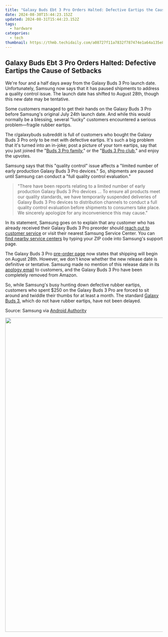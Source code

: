 ```yaml
---
title: "Galaxy Buds Ebt 3 Pro Orders Halted: Defective Eartips the Cause of Setbacks"
date: 2024-08-30T15:44:23.152Z
updated: 2024-08-31T15:44:23.152Z
tags:
  - hardware
categories:
  - tech
thumbnail: https://thmb.techidaily.com/a08727f11a7832f787474e1a64a135e87ab43cd2d3040a1084f509333c65c397.jpg
---
```


## Galaxy Buds Ebt 3 Pro Orders Halted: Defective Eartips the Cause of Setbacks

We're four and a half days away from the Galaxy Buds 3 Pro launch date. Unfortunately, Samsung now says that it has paused shipments to address a quality control issue. The launch date has shifted to August 28th, though this new date may be tentative.

 Some customers managed to get their hands on the Galaxy Buds 3 Pro before Samsung's original July 24th launch date. And while this would normally be a blessing, several "lucky" customers encountered a serious problem—fragile rubber eartips.

 The r/galaxybuds subreddit is full of customers who bought the Galaxy Buds 3 Pro only to be met with defective eartips. It's such a big problem that it's turned into an in-joke; post a picture of your torn eartips, say that you just joined the "[Buds 3 Pro family](https://www.reddit.com/r/galaxybuds/comments/1e6zt2z/just%5Fjoined%5Fbuds%5F3%5Fpro%5Ffamily/)," or the "[Buds 3 Pro club](https://www.reddit.com/r/galaxybuds/comments/1e75be9/welcome%5Fto%5Fthe%5Fbuds%5F3%5Fpro%5Fclub/)," and enjoy the upvotes.

 Samsung says that this "quality control" issue affects a "limited number of early production Galaxy Buds 3 Pro devices." So, shipments are paused until Samsung can conduct a "full quality control evaluation."

> "There have been reports relating to a limited number of early production Galaxy Buds 3 Pro devices … To ensure all products meet our quality standards, we have temporarily suspended deliveries of Galaxy Buds 3 Pro devices to distribution channels to conduct a full quality control evaluation before shipments to consumers take place. We sincerely apologize for any inconvenience this may cause."

 In its statement, Samsung goes on to explain that any customer who has already received their Galaxy Buds 3 Pro preorder should [reach out to customer service](https://shop-links.co/link/?exclusive=1&publisher_slug=itechdaily19598&url=https%3A%2F%2Fwww.samsung.com%2Fus%2Fsupport%2Fcontact%2F) or visit their nearest Samsung Service Center. You can [find nearby service centers](https://shop-links.co/link/?exclusive=1&publisher_slug=itechdaily19598&url=https%3A%2F%2Fwww.samsung.com%2Fus%2Fsupport%2Fservice%2Flocations%2F) by typing your ZIP code into Samsung's support page.

 The Galaxy Buds 3 Pro [pre-order page](https://shop-links.co/link/?exclusive=1&publisher_slug=itechdaily19598&url=https%3A%2F%2Fwww.samsung.com%2Fus%2Fmobile-audio%2Fgalaxy-buds3-pro%2F) now states that shipping will begin on August 28th. However, we don't know whether the new release date is definitive or tentative. Samsung made no mention of this release date in its [apology email](https://shop-links.co/link/?exclusive=1&publisher_slug=itechdaily19598&url=https%3A%2F%2Feu.community.samsung.com%2Ft5%2Fwearables%2Fno-buds-3-pro-arriving-today%2Fm-p%2F10279573) to customers, and the Galaxy Buds 3 Pro have been completely removed from Amazon.

 So, while Samsung's busy hunting down defective rubber eartips, customers who spent $250 on the Galaxy Buds 3 Pro are forced to sit around and twiddle their thumbs for at least a month. The standard [Galaxy Buds 3](https://shop-links.co/link/?exclusive=1&publisher_slug=itechdaily19598&url=https%3A%2F%2Fwww.samsung.com%2Fus%2Fmobile-audio%2Fgalaxy-buds3%2F), which do not have rubber eartips, have not been delayed.

 Source: Samsung via [Android Authority](https://www.androidauthority.com/samsung-galaxy-buds-3-pro-suspend-shipments-3462708/)

<ins class="adsbygoogle"
     style="display:block"
     data-ad-format="autorelaxed"
     data-ad-client="ca-pub-7571918770474297"
     data-ad-slot="1223367746"></ins>



<ins class="adsbygoogle"
     style="display:block"
     data-ad-client="ca-pub-7571918770474297"
     data-ad-slot="8358498916"
     data-ad-format="auto"
     data-full-width-responsive="true"></ins>



<!-- affiliate ads begin -->
<a href="https://lightailing.sjv.io/c/5597632/1725213/17190" target="_top" id="1725213"><img src="//a.impactradius-go.com/display-ad/17190-1725213" border="0" alt="" width="1000" height="1000"/></a><img height="0" width="0" src="https://imp.pxf.io/i/5597632/1725213/17190" style="position:absolute;visibility:hidden;" border="0" />
<!-- affiliate ads end -->
